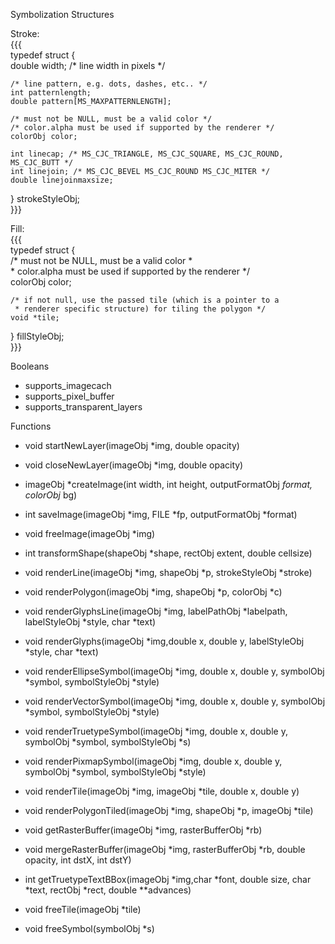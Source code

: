 Symbolization Structures                                                                                        
                                                                                                                
Stroke:                                                                                                         
{{{                                                                                                             
typedef struct {                                                                                                
    double width; /* line width in pixels */                                                                    
                                                                                                                
    /* line pattern, e.g. dots, dashes, etc.. */                                                                
    int patternlength;                                                                                          
    double pattern[MS_MAXPATTERNLENGTH];                                                                        
                                                                                                                
    /* must not be NULL, must be a valid color */                                                               
    /* color.alpha must be used if supported by the renderer */                                                 
    colorObj color;                                                                                             
                                                                                                                
    int linecap; /* MS_CJC_TRIANGLE, MS_CJC_SQUARE, MS_CJC_ROUND, MS_CJC_BUTT */                                
    int linejoin; /* MS_CJC_BEVEL MS_CJC_ROUND MS_CJC_MITER */                                                  
    double linejoinmaxsize;                                                                                     
} strokeStyleObj;                                                                                               
}}}                                                                                                             
                                                                                                                
Fill:                                                                                                           
{{{                                                                                                             
typedef struct {                                                                                                
    /* must not be NULL, must be a valid color *                                                                
     * color.alpha must be used if supported by the renderer */                                                 
    colorObj color;                                                                                             
                                                                                                                
                                                                                                                
    /* if not null, use the passed tile (which is a pointer to a                                                
     * renderer specific structure) for tiling the polygon */                                                   
    void *tile;                                                                                                 
                                                                                                                
} fillStyleObj;                                                                                                 
}}}                                                                                                             
                                                                                                                
Booleans                                                                                                        
                                                                                                                
  * supports_imagecach                                                                                          
  * supports_pixel_buffer                                                                                       
  * supports_transparent_layers                                                                                 
                                                                                                                
Functions                                                                                                       
                                                                                                                
  * void startNewLayer(imageObj *img, double opacity)                                                           
  * void closeNewLayer(imageObj *img, double opacity)                                                           
                                                                                                                
  * imageObj *createImage(int width, int height, outputFormatObj *format, colorObj* bg)                         
  * int saveImage(imageObj *img, FILE *fp, outputFormatObj *format)                                             
  * void freeImage(imageObj *img)                                                                               
                                                                                                                
  * int transformShape(shapeObj *shape, rectObj extent, double cellsize)                                        
                                                                                                                
  * void renderLine(imageObj *img, shapeObj *p, strokeStyleObj *stroke)                                         
  * void renderPolygon(imageObj *img, shapeObj *p, colorObj *c)                                                 
  * void renderGlyphsLine(imageObj *img, labelPathObj *labelpath, labelStyleObj *style, char *text)             
  * void renderGlyphs(imageObj *img,double x, double y, labelStyleObj *style, char *text)                       
  * void renderEllipseSymbol(imageObj *img, double x, double y, symbolObj *symbol, symbolStyleObj *style)       
  * void renderVectorSymbol(imageObj *img, double x, double y, symbolObj *symbol, symbolStyleObj *style)        
  * void renderTruetypeSymbol(imageObj *img, double x, double y, symbolObj *symbol, symbolStyleObj *s)          
  * void renderPixmapSymbol(imageObj *img, double x, double y, symbolObj *symbol, symbolStyleObj *style)        
  * void renderTile(imageObj *img, imageObj *tile, double x, double y)                                          
  * void renderPolygonTiled(imageObj *img, shapeObj *p,  imageObj *tile)                                        
                                                                                                                
  * void getRasterBuffer(imageObj *img, rasterBufferObj *rb)                                                    
  * void mergeRasterBuffer(imageObj *img, rasterBufferObj *rb, double opacity, int dstX, int dstY)              
                                                                                                                
  * int getTruetypeTextBBox(imageObj *img,char *font, double size, char *text, rectObj *rect, double **advances)
                                                                                                                
  * void freeTile(imageObj *tile)                                                                               
  * void freeSymbol(symbolObj *s)                                                                               

